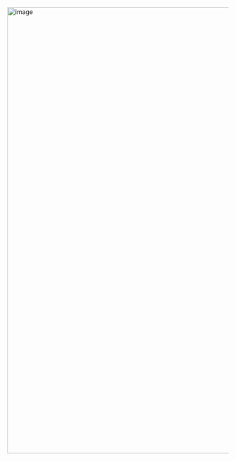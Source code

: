 <img width="1919" height="1016" alt="image" src="https://github.com/user-attachments/assets/baf32c36-d4a2-4cad-8a6f-d8758dc20c5b" />
